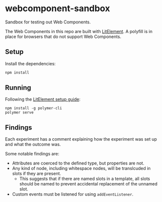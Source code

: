 # webcomponent-sandbox
Sandbox for testing out Web Components.

The Web Components in this repo are built with [LitElement](https://lit-element.polymer-project.org/).
A polyfill is in place for browsers that do not support Web Components.

## Setup

Install the dependencies:

```sh
npm install
```

## Running

Following the [LitElement setup guide](https://lit-element.polymer-project.org/guide/start#setup):

```
npm install -g polymer-cli
polymer serve
```

## Findings

Each experiment has a comment explaining how the experiment was set up and what
the outcome was.

Some notable findings are:

* Attributes are coerced to the defined type, but properties are not.
* Any kind of node, including whitespace nodes, will be translcuded in slots if they are present.
  * This suggests that if there are named slots in a template, all slots should
    be named to prevent accidental replacement of the unnamed slot.
* Custom events must be listened for using `addEventListener`.
